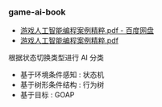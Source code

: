 ### game-ai-book

- [游戏人工智能编程案例精粹.pdf - 百度网盘](https://github.com/jeffjade/ProgramBook/blob/master/Program-Book/%E6%B8%B8%E6%88%8F%E4%BA%BA%E5%B7%A5%E6%99%BA%E8%83%BD%E7%BC%96%E7%A8%8B%E6%A1%88%E4%BE%8B%E7%B2%BE%E7%B2%B9.pdf)
- [游戏人工智能编程案例精粹.pdf](file:///C:/Users/zengkaixiang/Downloads/%E6%B8%B8%E6%88%8F%E4%BA%BA%E5%B7%A5%E6%99%BA%E8%83%BD%E7%BC%96%E7%A8%8B%E6%A1%88%E4%BE%8B%E7%B2%BE%E7%B2%B9.pdf)


根据状态切换类型进行 AI 分类

- 基于环境条件感知 : 状态机
- 基于树形条件结构 : 行为树
- 基于目标 : GOAP